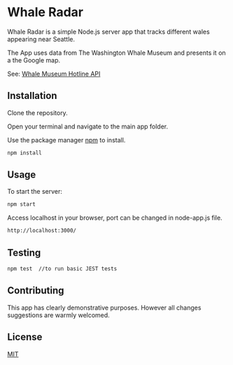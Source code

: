 # Whale Radar

Whale Radar is a simple Node.js server app that tracks different wales appearing near Seattle.

The App uses data from The Washington Whale Museum and presents it on a the Google map.

See: [Whale Museum Hotline API](http://hotline.whalemuseum.org/api)

## Installation

Clone the repository.

Open your terminal and navigate to the main app folder.

Use the package manager [npm](https://docs.npmjs.com/about-npm) to install.

```bash
npm install
```
## Usage
To start the server:

```bash
npm start  
```
Access localhost in your browser, port can be changed in node-app.js file.
```bash
http://localhost:3000/
```

## Testing

```bash
npm test  //to run basic JEST tests
```

## Contributing
This app has clearly demonstrative purposes. However all changes suggestions are warmly welcomed.

## License
[MIT](https://choosealicense.com/licenses/mit/)
